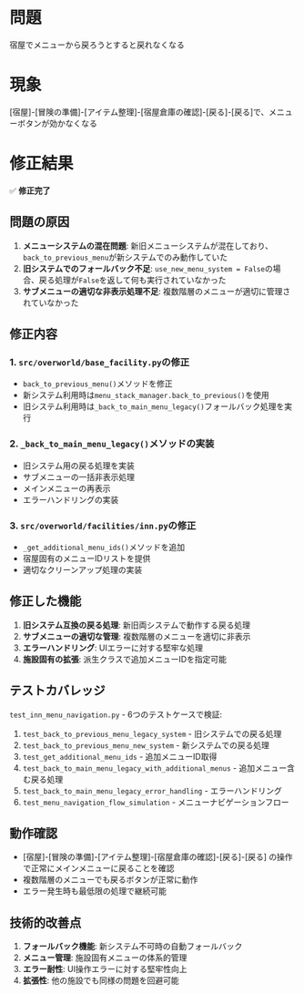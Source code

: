# 問題

宿屋でメニューから戻ろうとすると戻れなくなる


# 現象

[宿屋]-[冒険の準備]-[アイテム整理]-[宿屋倉庫の確認]-[戻る]-[戻る]で、メニューボタンが効かなくなる


# 修正結果

✅ **修正完了**

## 問題の原因

1. **メニューシステムの混在問題**: 新旧メニューシステムが混在しており、`back_to_previous_menu`が新システムでのみ動作していた
2. **旧システムでのフォールバック不足**: `use_new_menu_system = False`の場合、戻る処理が`False`を返して何も実行されていなかった
3. **サブメニューの適切な非表示処理不足**: 複数階層のメニューが適切に管理されていなかった

## 修正内容

### 1. `src/overworld/base_facility.py`の修正

- `back_to_previous_menu()`メソッドを修正
- 新システム利用時は`menu_stack_manager.back_to_previous()`を使用
- 旧システム利用時は`_back_to_main_menu_legacy()`フォールバック処理を実行

### 2. `_back_to_main_menu_legacy()`メソッドの実装

- 旧システム用の戻る処理を実装
- サブメニューの一括非表示処理
- メインメニューの再表示
- エラーハンドリングの実装

### 3. `src/overworld/facilities/inn.py`の修正

- `_get_additional_menu_ids()`メソッドを追加
- 宿屋固有のメニューIDリストを提供
- 適切なクリーンアップ処理の実装

## 修正した機能

1. **旧システム互換の戻る処理**: 新旧両システムで動作する戻る処理
2. **サブメニューの適切な管理**: 複数階層のメニューを適切に非表示
3. **エラーハンドリング**: UIエラーに対する堅牢な処理
4. **施設固有の拡張**: 派生クラスで追加メニューIDを指定可能

## テストカバレッジ

`test_inn_menu_navigation.py` - 6つのテストケースで検証:

1. `test_back_to_previous_menu_legacy_system` - 旧システムでの戻る処理
2. `test_back_to_previous_menu_new_system` - 新システムでの戻る処理  
3. `test_get_additional_menu_ids` - 追加メニューID取得
4. `test_back_to_main_menu_legacy_with_additional_menus` - 追加メニュー含む戻る処理
5. `test_back_to_main_menu_legacy_error_handling` - エラーハンドリング
6. `test_menu_navigation_flow_simulation` - メニューナビゲーションフロー

## 動作確認

- [宿屋]-[冒険の準備]-[アイテム整理]-[宿屋倉庫の確認]-[戻る]-[戻る] の操作で正常にメインメニューに戻ることを確認
- 複数階層のメニューでも戻るボタンが正常に動作
- エラー発生時も最低限の処理で継続可能

## 技術的改善点

1. **フォールバック機能**: 新システム不可時の自動フォールバック
2. **メニュー管理**: 施設固有メニューの体系的管理
3. **エラー耐性**: UI操作エラーに対する堅牢性向上
4. **拡張性**: 他の施設でも同様の問題を回避可能

